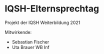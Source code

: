 # IQSH-Elternsprechtag

Projekt der IQSH Weiterbildung 2021

Mitwirkende:
  * Sebastian Fischer
  * Uta Brauer WB Inf

